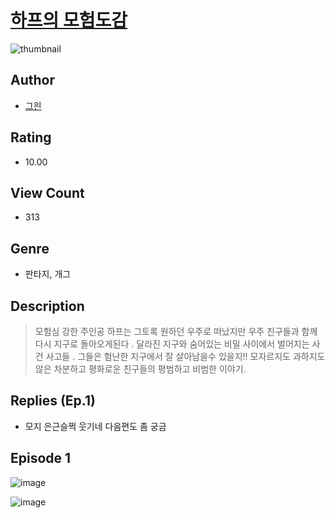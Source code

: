# [하프의 모험도감](https://comic.naver.com/challenge/list?titleId=811066)
![thumbnail](https://image-comic.pstatic.net/user_contents_data/challenge_comic/2023/05/25/100163/upload_3775201100688798000_480x623.jpeg)

## Author
- [그읜](https://comic.naver.com/artistTitle?id=100163)

## Rating
- 10.00

## View Count
- 313

## Genre
- 판타지, 개그

## Description
> 모험심 강한 주인공 하프는 그토록 원하던 우주로 떠났지만 우주 친구들과 함께 다시 지구로 돌아오게된다 . 달라진 지구와 숨어있는 비밀 사이에서 벌어지는 사건 사고들 . 그들은 험난한 지구에서 잘 살아남을수 있을지!! 모자르지도 과하지도 않은 차분하고 평화로운 친구들의 평범하고 비범한 이야기.

## Replies (Ep.1)
- 모지 은근슬쩍 웃기네 다음편도 좀 궁금

## Episode 1
![image](https://image-comic.pstatic.net/user_contents_data/challenge_comic/2023/05/26/100163/upload_7378645737604801077.jpeg)

![image](https://image-comic.pstatic.net/user_contents_data/challenge_comic/2023/05/26/100163/upload_3762250850990700342.jpeg)
